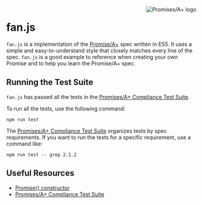 <a href="https://promisesaplus.com/">
  <img src="https://promisesaplus.com/assets/logo-small.png" alt="Promises/A+ logo" title="Promises/A+ 1.0 compliant" align="right">
</a>

# fan.js

`fan.js` is a implementation of the [Promise/A+](https://github.com/promises-aplus/promises-spec) spec written in ES5. It uses a simple and easy-to-understand style that closely matches every line of the spec. `fan.js` is a good example to reference when creating your own Promise and to help you learn the Promise/A+ spec.

## Running the Test Suite
`fan.js` has passed all the tests in the [Promises/A+ Compliance Test Suite](https://github.com/promises-aplus/promises-tests).

To run all the tests, use the following command:

```shell
npm run test
```

The [Promises/A+ Compliance Test Suite](https://github.com/promises-aplus/promises-tests) organizes tests by spec requirements. If you want to run the tests for a specific requirement, use a command like:

```shell
npm run test -- grep 2.1.2
```

## Useful Resources
- [Promise() constructor](https://developer.mozilla.org/en-US/docs/Web/JavaScript/Reference/Global_Objects/Promise/Promise)
- [Promises/A+ Compliance Test Suite](https://github.com/promises-aplus/promises-tests)
